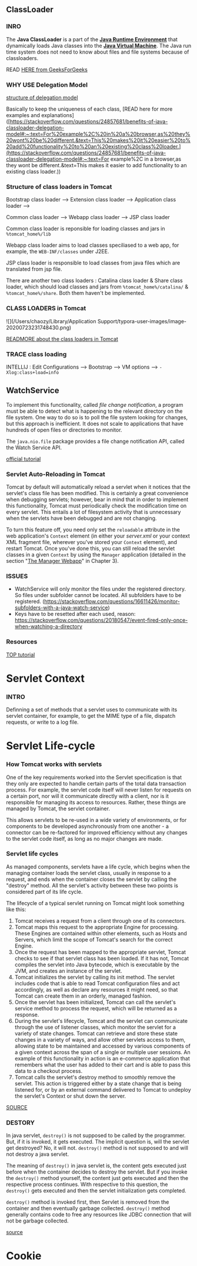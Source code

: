 ## ClassLoader ##

### INRO ###

The **Java ClassLoader** is a part of the [**Java Runtime Environment**](https://www.geeksforgeeks.org/differences-jdk-jre-jvm/) that dynamically loads Java classes into the [**Java Virtual Machine**](https://www.geeksforgeeks.org/jvm-works-jvm-architecture/). The Java run time system does not need to know about files and file systems because of classloaders.

READ [HERE from GeeksForGeeks](https://www.geeksforgeeks.org/classloader-in-java/)

### WHY USE Delegation Model ###

[structure of delegation model](https://stackoverflow.com/questions/2642606/java-classloader-delegation-model)

Basically to keep the uniqueness of each class, [READ here for more examples and explanations]([https://stackoverflow.com/questions/24857681/benefits-of-java-classloader-delegation-model#:~:text=For%20example%2C%20in%20a%20browser,as%20they%20wont%20be%20different.&text=This%20makes%20it%20easier%20to%20add%20functionality%20to%20an%20existing%20class%20loader.](https://stackoverflow.com/questions/24857681/benefits-of-java-classloader-delegation-model#:~:text=For example%2C in a browser,as they wont be different.&text=This makes it easier to add functionality to an existing class loader.))



### Structure of class loaders in Tomcat ###

Bootstrap class loader --> Extension class loader --> Application class loader -->

Common class loader --> Webapp class loader --> JSP class loader



Common class loader is reponsible for loading classes and jars in `%tomcat_home%/lib`

Webapp class loader aims to load classes speciliased to a web app, for example, the `WEB-INF/classes` under J2EE.

JSP class loader is responsible to load classes from java files which are translated from jsp file.



There are another two class loaders : Catalina class loader & Share class loader, which should load classes and jars from `%tomcat_home%/catalina/` & `%tomcat_home%/share`. Both them haven't be implemented.



### CLASS LOADERS in Tomcat ###

![](/Users/chaozy/Library/Application Support/typora-user-images/image-20200723231748430.png)		



[READMORE about the class loaders in Tomcat](https://tomcat.apache.org/tomcat-8.0-doc/class-loader-howto.html)



### TRACE class loading ###

INTELLIJ : Edit Configurations --> Bootstrap --> VM options --> `-Xlog:class+load=info`





## WatchService ##

To implement this functionality, called *file change notification*, a program must be able to detect what is happening to the relevant directory on the file system. One way to do so is to poll the file system looking for changes, but this approach is inefficient. It does not scale to applications that have hundreds of open files or directories to monitor.

The `java.nio.file` package provides a file change notification API, called the Watch Service API. 

[official tutorial](https://docs.oracle.com/javase/tutorial/essential/io/notification.html)



### Servlet Auto-Reloading in Tomcat ###

Tomcat by default will automatically reload a servlet when it notices that the servlet's class file has been modified. This is certainly a great convenience when debugging servlets; however, bear in mind that in order to implement this functionality, Tomcat must periodically check the modification time on every servlet. This entails a lot of filesystem activity that is unnecessary when the servlets have been debugged and are not changing.

To turn this feature off, you need only set the `reloadable` attribute in the web application's `Context` element (in either your *server.xml* or your context XML fragment file, wherever you've stored your `Context` element), and restart Tomcat. Once you've done this, you can still reload the servlet classes in a given `Context` by using the `Manager` application (detailed in the section "[The Manager Webapp](https://www.oreilly.com/library/view/tomcat-the-definitive/9780596101060/ch03s07.html)" in Chapter 3).



### ISSUES ###

- WatchService will only monitor the files under the registered directory. So files under subfolder cannot be located. All subfolders have to be registered. (https://stackoverflow.com/questions/16611426/monitor-subfolders-with-a-java-watch-service)
- Keys have to be resetted after each used, reason: https://stackoverflow.com/questions/20180547/event-fired-only-once-when-watching-a-directory



### Resources ###

[TOP tutorial](https://www.baeldung.com/java-nio2-watchservice)





# Servlet Context #

### INTRO ###

Definning a set of methods that a servlet uses to communicate with its servlet container, for example, to get the MIME type of a file, dispatch requests, or write to a log file.





# Servlet Life-cycle #

### How Tomcat works with servlets ###

One of the key requirements worked into the Servlet specification is that they only are expected to handle certain parts of the total data transaction process.  For example, the servlet code itself will never listen for requests on a certain port, nor will it communicate directly with a client, nor is it responsible for managing its access to resources.  Rather, these things are managed by Tomcat, the servlet container.  

This allows servlets to be re-used in a wide variety of environments, or for components to be developed asynchronously from one another - a connector can be re-factored for improved efficiency without any changes to the servlet code itself, as long as no major changes are made.

### Servlet life cycles  ###

As managed components, servlets have a life cycle, which begins when the managing container loads the servlet class, usually in response to a request, and ends when the container closes the servlet by calling the "destroy" method.  All the servlet's activity between these two points is considered part of its life cycle.

The lifecycle of a typical servlet running on Tomcat might look something like this:

1. Tomcat receives a request from a client through one of its connectors.
2. Tomcat maps this request to the appropriate Engine for processing.  These Engines are contained within other elements, such as Hosts and Servers, which limit the scope of Tomcat's search for the correct Engine.
3. Once the request has been mapped to the appropriate servlet, Tomcat checks to see if that servlet class has been loaded.  If it has not, Tomcat compiles the servlet into Java bytecode, which is executable by the JVM, and creates an instance of the servlet.
4. Tomcat initializes the servlet by calling its init method.  The servlet includes code that is able to read Tomcat configuration files and act accordingly, as well as declare any resources it might need, so that Tomcat can create them in an orderly, managed fashion.
5. Once the servlet has been initialized, Tomcat can call the servlet's service method to process the request, which will be returned as a response.
6. During the servlet's lifecycle, Tomcat and the servlet can communicate through the use of listener classes, which monitor the servlet for a variety of state changes.  Tomcat can retrieve and store these state changes in a variety of ways, and allow other servlets access to them, allowing state to be maintained and accessed by various components of a given context across the span of a single or multiple user sessions.  An example of this functionality in action is an e-commerce application that remembers what the user has added to their cart and is able to pass this data to a checkout process.
7. Tomcat calls the servlet's destroy method to smoothly remove the servlet.  This action is triggered either by a state change that is being listened for, or by an external command delivered to Tomcat to undeploy the servlet's Context or shut down the server.

[SOURCE](https://www.mulesoft.com/tcat/tomcat-servlet)

### DESTORY ###

In java servlet, `destroy()` is not supposed to be called by the programmer. But, if it is invoked, it gets executed. The implicit question is, will the servlet get destroyed? No, it will not. `destroy()` method is not supposed to and will not destroy a java servlet.

The meaning of `destroy()` in java servlet is, the content gets executed just before when the container decides to destroy the servlet. But if you invoke the `destroy()` method yourself, the content just gets executed and then the respective process continues. With respective to this question, the `destroy()` gets executed and then the servlet initialization gets completed.

`destroy()` method is invoked first, then Servlet is removed from the container and then eventually garbage collected. `destroy()` method generally contains code to free any resources like JDBC connection that will not be garbage collected.

[source](https://stackoverflow.com/questions/13437259/calling-servlets-destroy-method)



# Cookie #



